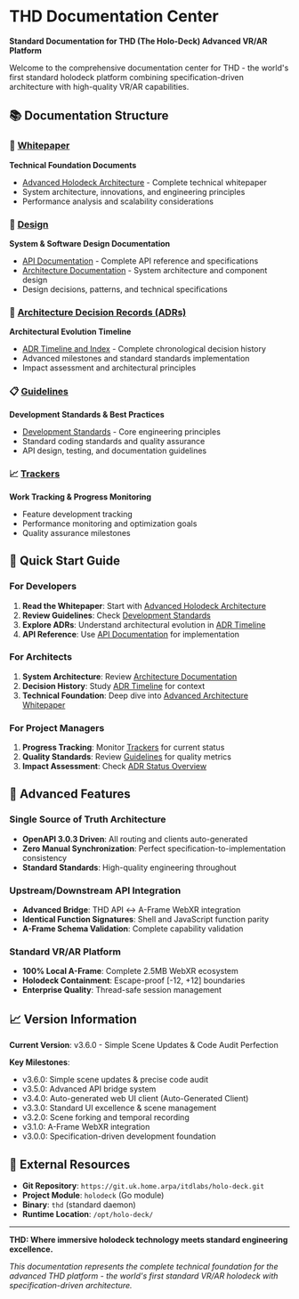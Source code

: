 # THD Documentation Center

**Standard Documentation for THD (The Holo-Deck) Advanced VR/AR Platform**

Welcome to the comprehensive documentation center for THD - the world's first standard holodeck platform combining specification-driven architecture with high-quality VR/AR capabilities.

## 📚 Documentation Structure

### 📄 [Whitepaper](whitepaper/)
**Technical Foundation Documents**
- [Advanced Holodeck Architecture](whitepaper/advanced-holodeck-architecture.md) - Complete technical whitepaper
- System architecture, innovations, and engineering principles
- Performance analysis and scalability considerations

### 🎨 [Design](design/)
**System & Software Design Documentation**
- [API Documentation](design/api/) - Complete API reference and specifications
- [Architecture Documentation](design/architecture/) - System architecture and component design
- Design decisions, patterns, and technical specifications

### 📜 [Architecture Decision Records (ADRs)](adr/)
**Architectural Evolution Timeline**
- [ADR Timeline and Index](adr/README.md) - Complete chronological decision history
- Advanced milestones and standard standards implementation
- Impact assessment and architectural principles

### 📋 [Guidelines](guidelines/)
**Development Standards & Best Practices**
- [Development Standards](guidelines/development-standards.md) - Core engineering principles
- Standard coding standards and quality assurance
- API design, testing, and documentation guidelines

### 📈 [Trackers](trackers/)
**Work Tracking & Progress Monitoring**
- Feature development tracking
- Performance monitoring and optimization goals
- Quality assurance milestones

## 🎯 Quick Start Guide

### For Developers
1. **Read the Whitepaper**: Start with [Advanced Holodeck Architecture](whitepaper/advanced-holodeck-architecture.md)
2. **Review Guidelines**: Check [Development Standards](guidelines/development-standards.md)
3. **Explore ADRs**: Understand architectural evolution in [ADR Timeline](adr/README.md)
4. **API Reference**: Use [API Documentation](design/api/) for implementation

### For Architects
1. **System Architecture**: Review [Architecture Documentation](design/architecture/)
2. **Decision History**: Study [ADR Timeline](adr/README.md) for context
3. **Technical Foundation**: Deep dive into [Advanced Architecture Whitepaper](whitepaper/advanced-holodeck-architecture.md)

### For Project Managers
1. **Progress Tracking**: Monitor [Trackers](trackers/) for current status
2. **Quality Standards**: Review [Guidelines](guidelines/) for quality metrics
3. **Impact Assessment**: Check [ADR Status Overview](adr/README.md#-adr-status-overview)

## 🚀 Advanced Features

### Single Source of Truth Architecture
- **OpenAPI 3.0.3 Driven**: All routing and clients auto-generated
- **Zero Manual Synchronization**: Perfect specification-to-implementation consistency
- **Standard Standards**: High-quality engineering throughout

### Upstream/Downstream API Integration
- **Advanced Bridge**: THD API ↔ A-Frame WebXR integration
- **Identical Function Signatures**: Shell and JavaScript function parity
- **A-Frame Schema Validation**: Complete capability validation

### Standard VR/AR Platform
- **100% Local A-Frame**: Complete 2.5MB WebXR ecosystem
- **Holodeck Containment**: Escape-proof [-12, +12] boundaries
- **Enterprise Quality**: Thread-safe session management

## 📈 Version Information

**Current Version**: v3.6.0 - Simple Scene Updates & Code Audit Perfection

**Key Milestones**:
- v3.6.0: Simple scene updates & precise code audit
- v3.5.0: Advanced API bridge system
- v3.4.0: Auto-generated web UI client (Auto-Generated Client)
- v3.3.0: Standard UI excellence & scene management
- v3.2.0: Scene forking and temporal recording
- v3.1.0: A-Frame WebXR integration
- v3.0.0: Specification-driven development foundation

## 🔗 External Resources

- **Git Repository**: `https://git.uk.home.arpa/itdlabs/holo-deck.git`
- **Project Module**: `holodeck` (Go module)
- **Binary**: `thd` (standard daemon)
- **Runtime Location**: `/opt/holo-deck/`

---

**THD: Where immersive holodeck technology meets standard engineering excellence.**

*This documentation represents the complete technical foundation for the advanced THD platform - the world's first standard VR/AR holodeck with specification-driven architecture.*